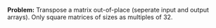 **Problem:** Transpose a matrix out-of-place (seperate input and output arrays). Only square matrices of sizes as multiples of 32.
